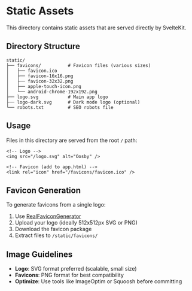 # Static Assets

This directory contains static assets that are served directly by SvelteKit.

## Directory Structure

```
static/
├── favicons/          # Favicon files (various sizes)
│   ├── favicon.ico
│   ├── favicon-16x16.png
│   ├── favicon-32x32.png
│   ├── apple-touch-icon.png
│   └── android-chrome-192x192.png
├── logo.svg           # Main app logo
├── logo-dark.svg      # Dark mode logo (optional)
└── robots.txt         # SEO robots file
```

## Usage

Files in this directory are served from the root `/` path:

```svelte
<!-- Logo -->
<img src="/logo.svg" alt="Oosby" />

<!-- Favicon (add to app.html) -->
<link rel="icon" href="/favicons/favicon.ico" />
```

## Favicon Generation

To generate favicons from a single logo:

1. Use [RealFaviconGenerator](https://realfavicongenerator.net/)
2. Upload your logo (ideally 512x512px SVG or PNG)
3. Download the favicon package
4. Extract files to `/static/favicons/`

## Image Guidelines

- **Logo**: SVG format preferred (scalable, small size)
- **Favicons**: PNG format for best compatibility
- **Optimize**: Use tools like ImageOptim or Squoosh before committing
